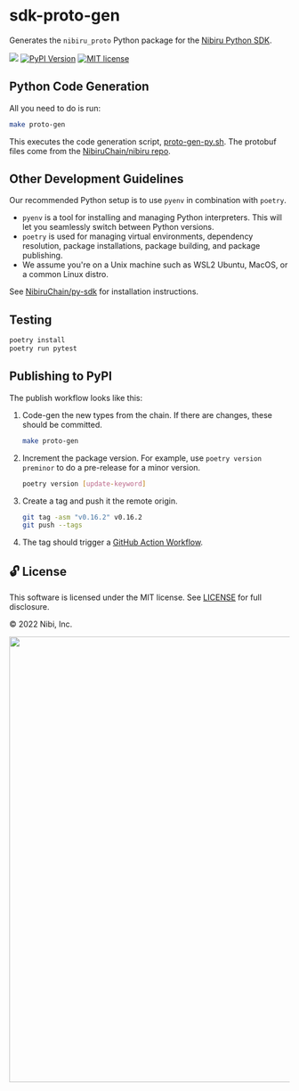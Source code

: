 # sdk-proto-gen

Generates the `nibiru_proto` Python package for the [Nibiru Python SDK][repo-py-sdk].

<!-- Badges -->
[![][discord-badge]][discord-url]
[![PyPI Version][pypi-image]][pypi-url]
[![MIT license][license-badge]][license-link]

## Python Code Generation

All you need to do is run:

```sh
make proto-gen
```

This executes the code generation script, [proto-gen-py.sh][script-proto-gen]. The protobuf files come from the [NibiruChain/nibiru repo][repo-nibiru].

## Other Development Guidelines

Our recommended Python setup is to use `pyenv` in combination with `poetry`.

- `pyenv` is a tool for installing and managing Python interpreters. This will let you seamlessly switch between Python versions.
- `poetry` is used for managing virtual environments, dependency resolution, package installations, package building, and package publishing.
- We assume you're on a Unix machine such as WSL2 Ubuntu, MacOS, or a common Linux distro.

See [NibiruChain/py-sdk][repo-py-sdk] for installation instructions.

## Testing

```sh
poetry install
poetry run pytest
```

## Publishing to PyPI

The publish workflow looks like this:

1. Code-gen the new types from the chain. If there are changes, these should be committed.

   ```sh
   make proto-gen
   ```

2. Increment the package version. For example, use `poetry version preminor` to do a pre-release for a minor version.

   ```sh
   poetry version [update-keyword]
   ```

3. Create a tag and push it the remote origin.

   ```sh
   git tag -asm "v0.16.2" v0.16.2
   git push --tags
   ```

4. The tag should trigger a [GitHub Action Workflow](https://github.com/NibiruChain/sdk-proto-gen/actions/workflows/publish-to-test-pypi.yml).

## 🔓 License

This software is licensed under the MIT license. See [LICENSE](./LICENSE) for full disclosure.

© 2022 Nibi, Inc.

<p align="center">
<img src="https://cdn-images-1.medium.com/max/2400/1*ZHWKH2guuV6JL8_mdCbtLQ.png" width="800">
</p>

[repo-nibiru]: https://github.com/NibiruChain/nibiru
[repo-py-sdk]: https://github.com/NibiruChain/py-sdk
[script-proto-gen]: https://github.com/NibiruChain/sdk-proto-gen/blob/main/scripts/proto-gen-py.sh

<!-- Badges links -->
[pypi-image]: https://img.shields.io/pypi/v/nibiru-proto
[pypi-url]: https://pypi.org/project/nibiru-proto/
[discord-badge]: https://img.shields.io/badge/Nibiru%20Chain-%237289DA.svg?style=&logo=discord&logoColor=white
[discord-url]: https://discord.gg/sgPw8ZYfpQ
[license-badge]: https://img.shields.io/badge/License-MIT-blue.svg
[license-link]: https://github.com/NibiruChain/sdk-proto-gen/blob/master/LICENSE
